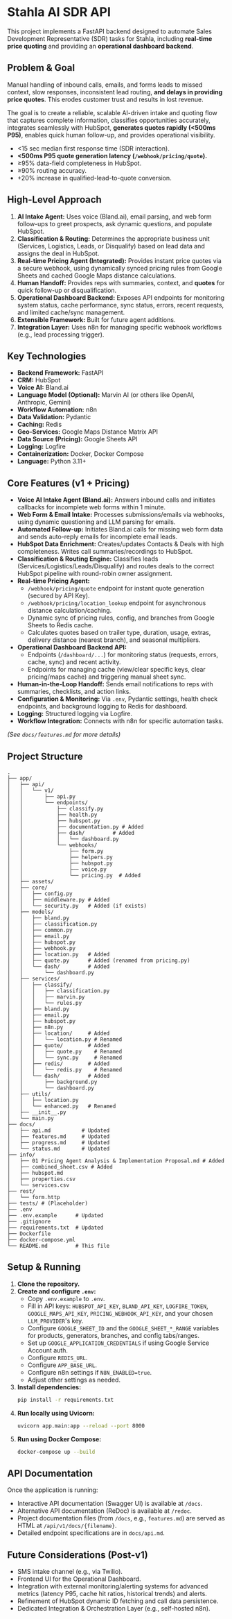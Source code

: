 # Stahla AI SDR API

This project implements a FastAPI backend designed to automate Sales Development Representative (SDR) tasks for Stahla, including **real-time price quoting** and providing an **operational dashboard backend**.

## Problem & Goal

Manual handling of inbound calls, emails, and forms leads to missed context, slow responses, inconsistent lead routing, **and delays in providing price quotes**. This erodes customer trust and results in lost revenue.

The goal is to create a reliable, scalable AI-driven intake and quoting flow that captures complete information, classifies opportunities accurately, integrates seamlessly with HubSpot, **generates quotes rapidly (<500ms P95)**, enables quick human follow-up, and provides operational visibility.
*   <15 sec median first response time (SDR interaction).
*   **<500ms P95 quote generation latency (`/webhook/pricing/quote`).**
*   ≥95% data-field completeness in HubSpot.
*   ≥90% routing accuracy.
*   +20% increase in qualified-lead-to-quote conversion.

## High-Level Approach

1.  **AI Intake Agent:** Uses voice (Bland.ai), email parsing, and web form follow-ups to greet prospects, ask dynamic questions, and populate HubSpot.
2.  **Classification & Routing:** Determines the appropriate business unit (Services, Logistics, Leads, or Disqualify) based on lead data and assigns the deal in HubSpot.
3.  **Real-time Pricing Agent (Integrated):** Provides instant price quotes via a secure webhook, using dynamically synced pricing rules from Google Sheets and cached Google Maps distance calculations.
4.  **Human Handoff:** Provides reps with summaries, context, and **quotes** for quick follow-up or disqualification.
5.  **Operational Dashboard Backend:** Exposes API endpoints for monitoring system status, cache performance, sync status, errors, recent requests, and limited cache/sync management.
6.  **Extensible Framework:** Built for future agent additions.
7.  **Integration Layer:** Uses n8n for managing specific webhook workflows (e.g., lead processing trigger).

## Key Technologies

*   **Backend Framework:** FastAPI
*   **CRM:** HubSpot
*   **Voice AI:** Bland.ai
*   **Language Model (Optional):** Marvin AI (or others like OpenAI, Anthropic, Gemini)
*   **Workflow Automation:** n8n
*   **Data Validation:** Pydantic
*   **Caching:** Redis
*   **Geo-Services:** Google Maps Distance Matrix API
*   **Data Source (Pricing):** Google Sheets API
*   **Logging:** Logfire
*   **Containerization:** Docker, Docker Compose
*   **Language:** Python 3.11+

## Core Features (v1 + Pricing)

*   **Voice AI Intake Agent (Bland.ai):** Answers inbound calls and initiates callbacks for incomplete web forms within 1 minute.
*   **Web Form & Email Intake:** Processes submissions/emails via webhooks, using dynamic questioning and LLM parsing for emails.
*   **Automated Follow-up:** Initiates Bland.ai calls for missing web form data and sends auto-reply emails for incomplete email leads.
*   **HubSpot Data Enrichment:** Creates/updates Contacts & Deals with high completeness. Writes call summaries/recordings to HubSpot.
*   **Classification & Routing Engine:** Classifies leads (Services/Logistics/Leads/Disqualify) and routes deals to the correct HubSpot pipeline with round-robin owner assignment.
*   **Real-time Pricing Agent:**
    *   `/webhook/pricing/quote` endpoint for instant quote generation (secured by API Key).
    *   `/webhook/pricing/location_lookup` endpoint for asynchronous distance calculation/caching.
    *   Dynamic sync of pricing rules, config, and branches from Google Sheets to Redis cache.
    *   Calculates quotes based on trailer type, duration, usage, extras, delivery distance (nearest branch), and seasonal multipliers.
*   **Operational Dashboard Backend API:**
    *   Endpoints (`/dashboard/...`) for monitoring status (requests, errors, cache, sync) and recent activity.
    *   Endpoints for managing cache (view/clear specific keys, clear pricing/maps cache) and triggering manual sheet sync.
*   **Human-in-the-Loop Handoff:** Sends email notifications to reps with summaries, checklists, and action links.
*   **Configuration & Monitoring:** Via `.env`, Pydantic settings, health check endpoints, and background logging to Redis for dashboard.
*   **Logging:** Structured logging via Logfire.
*   **Workflow Integration:** Connects with n8n for specific automation tasks.

*(See `docs/features.md` for more details)*

## Project Structure

```
.
├── app/
│   ├── api/
│   │   └── v1/
│   │       ├── api.py
│   │       └── endpoints/
│   │           ├── classify.py
│   │           ├── health.py
│   │           ├── hubspot.py
│   │           ├── documentation.py # Added
│   │           ├── dash/         # Added
│   │           │   └── dashboard.py
│   │           └── webhooks/
│   │               ├── form.py
│   │               ├── helpers.py
│   │               ├── hubspot.py
│   │               ├── voice.py
│   │               └── pricing.py  # Added
│   ├── assets/
│   ├── core/
│   │   ├── config.py
│   │   ├── middleware.py # Added
│   │   └── security.py   # Added (if exists)
│   ├── models/
│   │   ├── bland.py
│   │   ├── classification.py
│   │   ├── common.py
│   │   ├── email.py
│   │   ├── hubspot.py
│   │   ├── webhook.py
│   │   ├── location.py   # Added
│   │   ├── quote.py      # Added (renamed from pricing.py)
│   │   └── dash/         # Added
│   │       └── dashboard.py
│   ├── services/
│   │   ├── classify/
│   │   │   ├── classification.py
│   │   │   ├── marvin.py
│   │   │   └── rules.py
│   │   ├── bland.py
│   │   ├── email.py
│   │   ├── hubspot.py
│   │   ├── n8n.py
│   │   ├── location/     # Added
│   │   │   └── location.py # Renamed
│   │   ├── quote/        # Added
│   │   │   ├── quote.py    # Renamed
│   │   │   └── sync.py     # Renamed
│   │   ├── redis/        # Added
│   │   │   └── redis.py    # Renamed
│   │   └── dash/         # Added
│   │       ├── background.py
│   │       └── dashboard.py
│   ├── utils/
│   │   ├── location.py
│   │   └── enhanced.py   # Renamed
│   ├── __init__.py
│   └── main.py
├── docs/
│   ├── api.md          # Updated
│   ├── features.md     # Updated
│   ├── progress.md     # Updated
│   └── status.md       # Updated
├── info/
│   ├── 01 Pricing Agent Analysis & Implementation Proposal.md # Added
│   ├── combined_sheet.csv # Added
│   ├── hubspot.md
│   ├── properties.csv
│   └── services.csv
├── rest/
│   └── form.http
├── tests/ # (Placeholder)
├── .env
├── .env.example      # Updated
├── .gitignore
├── requirements.txt  # Updated
├── Dockerfile
├── docker-compose.yml
└── README.md         # This file
```

## Setup & Running

1.  **Clone the repository.**
2.  **Create and configure `.env`:**
    *   Copy `.env.example` to `.env`.
    *   Fill in API keys: `HUBSPOT_API_KEY`, `BLAND_API_KEY`, `LOGFIRE_TOKEN`, `GOOGLE_MAPS_API_KEY`, `PRICING_WEBHOOK_API_KEY`, and your chosen `LLM_PROVIDER`'s key.
    *   Configure `GOOGLE_SHEET_ID` and the `GOOGLE_SHEET_*_RANGE` variables for products, generators, branches, and config tabs/ranges.
    *   Set up `GOOGLE_APPLICATION_CREDENTIALS` if using Google Service Account auth.
    *   Configure `REDIS_URL`.
    *   Configure `APP_BASE_URL`.
    *   Configure n8n settings if `N8N_ENABLED=true`.
    *   Adjust other settings as needed.
3.  **Install dependencies:**
    ```bash
    pip install -r requirements.txt
    ```
4.  **Run locally using Uvicorn:**
    ```bash
    uvicorn app.main:app --reload --port 8000
    ```
5.  **Run using Docker Compose:**
    ```bash
    docker-compose up --build
    ```

## API Documentation

Once the application is running:

*   Interactive API documentation (Swagger UI) is available at `/docs`.
*   Alternative API documentation (ReDoc) is available at `/redoc`.
*   Project documentation files (from `/docs`, e.g., `features.md`) are served as HTML at `/api/v1/docs/{filename}`.
*   Detailed endpoint specifications are in `docs/api.md`.

## Future Considerations (Post-v1)

*   SMS intake channel (e.g., via Twilio).
*   Frontend UI for the Operational Dashboard.
*   Integration with external monitoring/alerting systems for advanced metrics (latency P95, cache hit ratios, historical trends) and alerts.
*   Refinement of HubSpot dynamic ID fetching and call data persistence.
*   Dedicated Integration & Orchestration Layer (e.g., self-hosted n8n).

